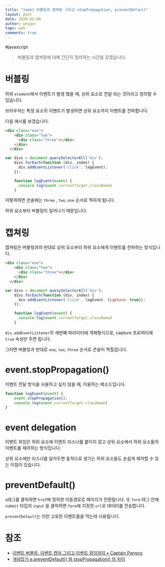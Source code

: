 ```yaml
---
title: "[web] 버블링과 캡쳐링 그리고 stopPropagation, preventDefault"
layout: post
date: 2020-02-06
author: wnsgur
tags: web
comments: true
---
```

#javascript

> 버블링과 캡쳐링에 대해 간단히 정리하는 시간을 갖겠습니다.  
>   
# 버블링
하위 `element`에서 이벤트가 발생 했을 때, 상위 요소로 전달 되는 것이라고 정의할 수 있습니다.

브라우저는  특정 요소의 이벤트가 발생하면 상위 요소까지 이벤트를 전파합니다.

다음 예시를 보겠습니다.

```html
<div class="one">
    <div class="two">
      <div class="three"></div>
    </div>
  </div>
```

```js
var divs = document.querySelectorAll('div');
    divs.forEach(function (div, index) {
      div.addEventListener('click', logEvent);
    });

    function logEvent(event) {
      console.log(event.currentTarget.className)
    }
```

이렇게하면 콘솔에는 `three` , `two`, `one` 순서로 찍히게 됩니다.

하위 요소부터 버블링이 일어나기 때문입니다.

# 캡쳐링
캡쳐링은 버블링과의 반대로 상위 요소부터 하위 요소에게 이벤트를 전파하는 방식입니다.

```html
<div class="one">
    <div class="two">
      <div class="three"></div>
    </div>
  </div>
```

```js
var divs = document.querySelectorAll('div');
    divs.forEach(function (div, index) {
      div.addEventListener('click', logEvent, {capture: true});
    });

    function logEvent(event) {
      console.log(event.currentTarget.className)
    }
```

`div.addEventListener`의 세번째 파라미터에 객체형식으로, capture 프로퍼티에 `true` 속성만 주면 됩니다.

그러면 버블링과 반대로 `one`, `two`, `three` 순서로 콘솔이 찍힐겁니다.


# event.stopPropagation()
이벤트 전달 방식을 사용하고 싶지 않을 때, 이용하는 메소드입니다.

```js
function logEvent(event) {
	event.stopPropagation();
	console.log(event.currentTarget.className)
}
```


# event delegation
이벤트 위임은 하위 요소에 이벤트 리스너를 붙이지 않고 상위 요소에서 하위 요소들의 이벤트를 제어하는 방식입니다.

상위 요소에만 리스너를 달아두면 동적으로 생기는 하위 요소들도 손쉽게 제어할 수 있는 이점이 있습니다.

# preventDefault()
`a`태그를 클릭하면 `href`에 정의한 이동경로로 페이지가 전환됩니다. 또 `form` 태그 안에 `submit` 타입의 `input` 을 클릭하면 `form`에 지정한 `url`로 데이터를 전송합니다.

`preventDefault`는 이런 고유한 이벤트들을 막는데 사용됩니다.



# 참조
- [이벤트 버블링, 이벤트 캡처 그리고 이벤트 위임까지 • Captain Pangyo](https://joshua1988.github.io/web-development/javascript/event-propagation-delegation/)
- [개념잡기 e.preventDefault() 와 stopPropagation() 의 차이](https://pa-pico.tistory.com/20)
